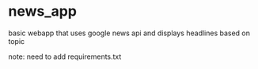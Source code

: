 # news_app
basic webapp that uses google news api and displays headlines based on topic


note: need to add requirements.txt
